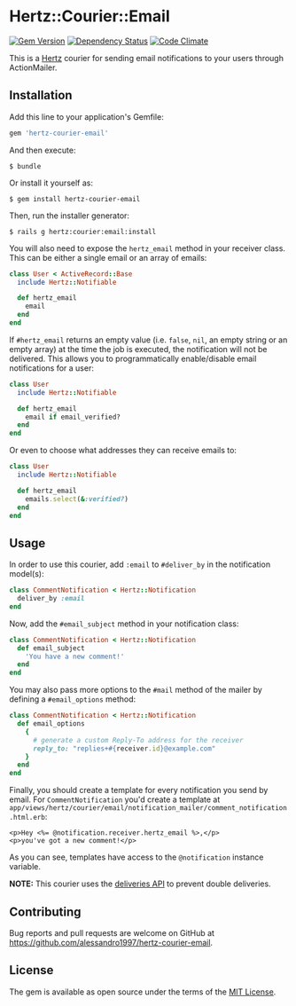 # Hertz::Courier::Email

[![Gem Version](https://img.shields.io/gem/v/hertz-courier-email.svg?maxAge=3600&style=flat-square)](https://rubygems.org/gems/hertz-courier-email)
[![Dependency Status](https://img.shields.io/gemnasium/alessandro1997/hertz-courier-email.svg?maxAge=3600&style=flat-square)](https://gemnasium.com/github.com/alessandro1997/hertz-courier-email)
[![Code Climate](https://img.shields.io/codeclimate/github/alessandro1997/hertz-courier-email.svg?maxAge=3600&style=flat-square)](https://codeclimate.com/github/alessandro1997/hertz-courier-email)

This is a [Hertz](https://github.com/alessandro1997/hertz) courier for sending email notifications to your users through
ActionMailer.

## Installation

Add this line to your application's Gemfile:

```ruby
gem 'hertz-courier-email'
```

And then execute:

```console
$ bundle
```

Or install it yourself as:

```console
$ gem install hertz-courier-email
```

Then, run the installer generator:

```console
$ rails g hertz:courier:email:install
```

You will also need to expose the `hertz_email` method in your receiver class. This can be either a single email or an 
array of emails:

```ruby
class User < ActiveRecord::Base
  include Hertz::Notifiable

  def hertz_email
    email
  end
end
```

If `#hertz_email` returns an empty value (i.e. `false`, `nil`, an empty string or an empty array) at the time the job is 
executed, the notification will not be delivered. This allows you to programmatically enable/disable email notifications 
for a user:

```ruby
class User
  include Hertz::Notifiable

  def hertz_email
    email if email_verified?
  end
end
```

Or even to choose what addresses they can receive emails to:

```ruby
class User
  include Hertz::Notifiable

  def hertz_email
    emails.select(&:verified?)
  end
end
```

## Usage

In order to use this courier, add `:email` to `#deliver_by` in the notification model(s):

```ruby
class CommentNotification < Hertz::Notification
  deliver_by :email
end
```

Now, add the `#email_subject` method in your notification class:

```ruby
class CommentNotification < Hertz::Notification
  def email_subject
    'You have a new comment!'
  end
end
```

You may also pass more options to the `#mail` method of the mailer by defining a `#email_options` method:

```ruby
class CommentNotification < Hertz::Notification
  def email_options
    {
      # generate a custom Reply-To address for the receiver
      reply_to: "replies+#{receiver.id}@example.com" 
    }
  end
end
```

Finally, you should create a template for every notification you send by email. For `CommentNotification` you'd create a
template at `app/views/hertz/courier/email/notification_mailer/comment_notification.html.erb`:

```erb
<p>Hey <%= @notification.receiver.hertz_email %>,</p>
<p>you've got a new comment!</p>
```

As you can see, templates have access to the `@notification` instance variable.

**NOTE:** This courier uses the [deliveries API](https://github.com/alessandro1997/hertz#tracking-delivery-status)
to prevent double deliveries.

## Contributing

Bug reports and pull requests are welcome on GitHub at https://github.com/alessandro1997/hertz-courier-email.

## License

The gem is available as open source under the terms of the [MIT License](http://opensource.org/licenses/MIT).
